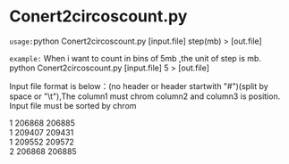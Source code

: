 # Conert2circoscount.py
   

`usage:`python Conert2circoscount.py [input.file] step(mb) > [out.file]

`example:` When i want to count in bins of 5mb ,the unit of step is mb.  
python Conert2circoscount.py [input.file] 5 > [out.file]

Input file format is below：(no header or header startwith "#")(split by space or "\t"),The column1 must chrom column2 and column3 is position. 
Input file must be sorted by chrom
 
1       206868  206885  
1       209407  209431  
1       209552  209572  
2       206868  206885
